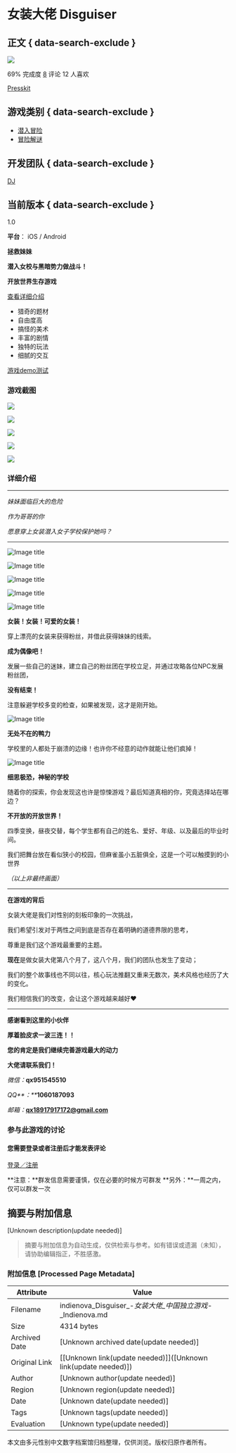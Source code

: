 # 女装大佬 Disguiser

## 正文 { data-search-exclude }


![](https://hive.indienova.com/farm/gameimg/2019/05/l-7999448-x7xkRv.jpg_w1920)

69% 完成度 [8](#comments) 评论 12 人喜欢

[Presskit](/g/disguiser/presskit)

## 游戏类别 { data-search-exclude }

-   [潜入冒险](/usergames/cate/16/p/1)
-   [冒险解谜](/usergames/cate/21/p/1)

## 开发团队 { data-search-exclude }

[DJ](/u/djaaaa)

## 当前版本 { data-search-exclude }

1.0

**平台**： iOS / Android

**拯救妹妹**

**潜入女校与黑暗势力做战斗！**

**开放世界生存游戏**

[查看详细介绍](#gameDetailSection)

-   猎奇的题材
-   自由度高
-   搞怪的美术
-   丰富的剧情
-   独特的玩法
-   细腻的交互

[游戏demo测试](https://v.qq.com/txp/iframe/player.html?auto=0&vid=k0891g6w8cu)

### 游戏截图

[![](https://hive.indienova.com/farm/gameimg/2019/06/img-1757776-yPqbLl.png_h200)](https://hive.indienova.com/farm/gameimg/2019/06/img-1757776-yPqbLl.png_webp)

[![](https://hive.indienova.com/farm/gameimg/2019/06/img-1757873-NEzbHj.png_h200)](https://hive.indienova.com/farm/gameimg/2019/06/img-1757873-NEzbHj.png_webp)

[![](https://hive.indienova.com/farm/gameimg/2019/06/img-1757873-pnDciu.png_h200)](https://hive.indienova.com/farm/gameimg/2019/06/img-1757873-pnDciu.png_webp)

[![](https://hive.indienova.com/farm/gameimg/2019/06/img-1757892-apNdVV.png_h200)](https://hive.indienova.com/farm/gameimg/2019/06/img-1757892-apNdVV.png_webp)

[![](https://hive.indienova.com/farm/gameimg/2019/06/img-1757892-GpIPbe.png_h200)](https://hive.indienova.com/farm/gameimg/2019/06/img-1757892-GpIPbe.png_webp)

### 详细介绍

---

_妹妹面临巨大的危险_

_作为哥哥的你_

_愿意穿上女装潜入女子学校保护她吗？_

---

![Image title](https://hive.indienova.com/farm/blog/2019/05/u-6985487207322oX.png_webp)

![Image title](https://hive.indienova.com/farm/blog/2019/05/u-698548720775Fad.png_webp)

![Image title](https://hive.indienova.com/farm/blog/2019/05/u-698548720848zOb.png_webp)

![Image title](https://hive.indienova.com/farm/blog/2019/05/u-698548720879JjU.png_webp)

![Image title](https://hive.indienova.com/farm/blog/2019/05/u-698548717031sQ8.gif)

**女装！女装！可爱的女装！**

穿上漂亮的女装来获得粉丝，并借此获得妹妹的线索。

**成为偶像吧！**

发展一些自己的迷妹，建立自己的粉丝团在学校立足，并通过攻略各位NPC发展粉丝团，

**没有结束！**

注意躲避学校多变的检查，如果被发现，这才是刚开始。

![Image title](https://hive.indienova.com/farm/blog/2019/05/u-698548720006Suw.gif)

**无处不在的鸭力**

学校里的人都处于崩溃的边缘！也许你不经意的动作就能让他们疯掉！

![Image title](https://hive.indienova.com/farm/blog/2019/05/u-698548718277veR.gif)

**细思极恐，神秘的学校**

随着你的探索，你会发现这也许是惊悚游戏？最后知道真相的你，究竟选择站在哪边？

**不开放的开放世界！**

四季变换，昼夜交替，每个学生都有自己的姓名、爱好、年级、以及最后的毕业时间。

我们把舞台放在看似狭小的校园，但麻雀虽小五脏俱全，这是一个可以触摸到的小世界

_（以上非最终画面）_

---

**在游戏的背后**

女装大佬是我们对性别的刻板印象的一次挑战，

我们希望引发对于两性之间到底是否存在着明确的道德界限的思考，

尊重是我们这个游戏最重要的主题。

**现在**是做女装大佬第八个月了，这八个月，我们的团队也发生了变动；

我们的整个故事线也不同以往，核心玩法推翻又重来无数次，美术风格也经历了大的变化。

我们相信我们的改变，会让这个游戏越来越好❤

--------------------

**感谢看到这里的小伙伴**

**厚着脸皮求一波三连！！**

**您的肯定是我们继续完善游戏最大的动力**

**大佬请联系我们！**

_微信：_**qx951545510**

_QQ**：**_**1060187093**

_邮箱：_**qx18917917172@gmail.com**

### 参与此游戏的讨论

#### 您需要登录或者注册后才能发表评论

[登录／注册](/get/login)

**注意：**群发信息需要谨慎，仅在必要的时候方可群发 **另外：**一周之内，仅可以群发一次
<!-- tcd_original_link https://indienova.com/g/disguiser -->


## 摘要与附加信息

<!-- tcd_abstract -->
[Unknown description(update needed)]
<!-- tcd_abstract_end -->

> 摘要与附加信息为自动生成，仅供检索与参考。如有错误或遗漏（未知），请协助编辑指正，不胜感激。

### 附加信息 [Processed Page Metadata]

| Attribute       | Value                                  |
|-----------------|----------------------------------------|
| Filename        | indienova_Disguiser_-_女装大佬_中国独立游戏_-_Indienova.md                             |
| Size            | 4314 bytes                           |
| Archived Date   | [Unknown archived date(update needed)]                             |
| Original Link   | [[Unknown link(update needed)]]([Unknown link(update needed)])                       |
| Author          | [Unknown author(update needed)]                               |
| Region          | [Unknown region(update needed)]                               |
| Date            | [Unknown date(update needed)]                                 |
| Tags            | [Unknown tags(update needed)]                                 |
| Evaluation            | [Unknown type(update needed)]                                 |
<!-- tcd_table_end -->

本文由多元性别中文数字档案馆归档整理，仅供浏览。版权归原作者所有。
